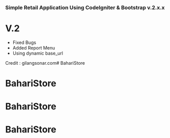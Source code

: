 ### Simple Retail Application Using CodeIgniter & Bootstrap v.2.x.x ###

# V.2 
- Fixed Bugs
- Added Report Menu 
- Using dynamic base_url

Credit : gilangsonar.com# BahariStore
# BahariStore
# BahariStore
# BahariStore
